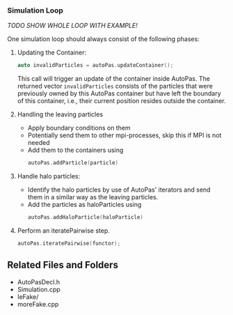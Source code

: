 ### Simulation Loop
*TODO SHOW WHOLE LOOP WITH EXAMPLE!*

One simulation loop should always consist of the following phases:

1. Updating the Container:
   ```cpp
   auto invalidParticles = autoPas.updateContainer();
   ```
   This call will trigger an update of the container inside AutoPas.
   The returned vector `invalidParticles` consists of the particles that were previously owned by this AutoPas container but have left the boundary of this container, i.e., their current position resides outside the container.

2. Handling the leaving particles
    * Apply boundary conditions on them
    * Potentially send them to other mpi-processes, skip this if MPI is not needed
    * Add them to the containers using
       ```cpp
       autoPas.addParticle(particle)
       ```

3. Handle halo particles:
    * Identify the halo particles by use of AutoPas' iterators and send them in a similar way as the leaving particles.
    * Add the particles as haloParticles using
       ```cpp
       autoPas.addHaloParticle(haloParticle)
       ```

4. Perform an iteratePairwise step.
   ```cpp
   autoPas.iteratePairwise(functor);
   ```

## Related Files and Folders
- AutoPasDecl.h
- Simulation.cpp
- leFake/
- moreFake.cpp
